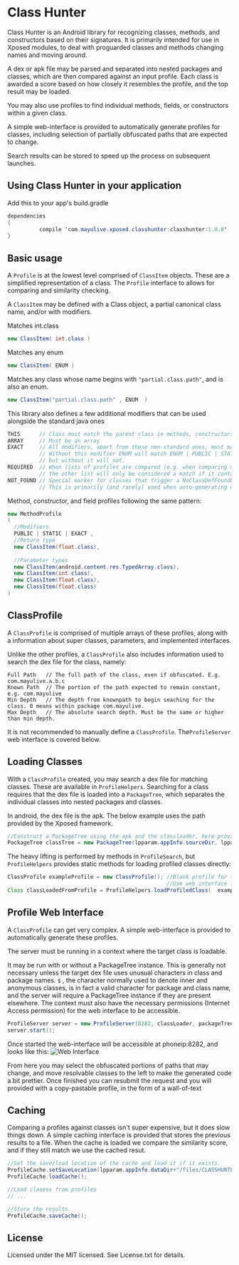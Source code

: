 # Class Hunter

Class Hunter is an Android library for recognizing classes, methods, and constructors based on their signatures.
It is primarily intended for use in Xposed modules, to deal with proguarded classes and methods changing names and moving around.

A dex or apk file may be parsed and separated into nested packages and classes, which are then compared against an input profile.
Each class is awarded a score based on how closely it resembles the profile, and the top result may be loaded.

You may also use profiles to find individual methods, fields, or constructors within a given class. 

A simple web-interface is provided to automatically generate profiles for classes, including selection of partially obfuscated paths that are expected to change.

Search results can be stored to speed up the process on subsequent launches.

## Using Class Hunter in your application

Add this to your app's build.gradle

```java
dependencies
{            
          compile 'com.mayulive.xposed.classhunter:classhunter:1.0.0'      
}
```

## Basic usage

A `Profile` is at the lowest level comprised of `ClassItem` objects. These are a simplified representation of a class.
The `Profile` interface to allows for comparing and similarity checking.

A `ClassItem` may be defined with a Class object, a partial canonical class name, and/or with modifiers.

Matches int.class
```java
new ClassItem( int.class )
```

Matches any enum
```java
new ClassItem( ENUM )
```

Matches any class whose name begins with `"partial.class.path"`, and is also an enum.
```java
new ClassItem("partial.class.path" , ENUM  )
```

This library also defines a few additional modifiers that can be used alongside the standard java ones

```java
THIS      // Class must match the parent class in methods, constructors, and fields
ARRAY     // Must be an array
EXACT     // All modifiers, apart from these non-standard ones, must match exactly. 
          // Without this modifier ENUM will match ENUM | PUBLIC | STATIC,
          // but without it will not.
REQUIRED  // When lists of profiles are compared (e.g. when comparing method parameters)
          // the other list will only be considered a match if it contains this item.
NOT_FOUND // Special marker for classes that trigger a NoClassDefFoundError.
          // This is primarily (and rarely) used when auto-generating class profiles.
```
Method, constructor, and field profiles following the same pattern:
      
```java
new MethodProfile
(           
  //Modifiers
  PUBLIC | STATIC | EXACT ,            
  //Return type
  new ClassItem(float.class),  
  
  //Parameter types
  new ClassItem(android.content.res.TypedArray.class),            
  new ClassItem(int.class),           
  new ClassItem(float.class),            
  new ClassItem(float.class)      
)
```

## ClassProfile

A `ClassProfile` is comprised of multiple arrays of these profiles, along with a information about super classes, parameters, and implemented interfaces.

Unlike the other profiles, a `ClassProfile` also includes information used to search the dex file for the class, namely:

```
Full Path   // The full path of the class, even if obfuscated. E.g. com.mayulive.a.b.c
Known Path  // The portion of the path expected to remain constant, e.g. com.mayulive
Min Depth   // The depth from knownpath to begin seaching for the class. 0 means within package com.mayulive.
Max Depth   // The absolute search depth. Must be the same or higher than min depth.
```

It is not recommended to manually define a `ClassProfile`. The`ProfileServer` web interface is covered below.

## Loading Classes

With a `ClassProfile` created, you may search a dex file for matching classes. These are available in `ProfileHelpers`.
Searching for a class requires that the dex file is loaded into a `PackageTree`, which separates the individual classes into nested packages and classes.

In android, the dex file is the apk. The below example uses the path provided by the Xposed framework.

```java
//Construct a PackageTree using the apk and the classloader, here provided by Xposed
PackageTree classTree = new PackageTree(lpparam.appInfo.sourceDir, lpparam.classLoader);
```

The heavy lifting is performed by methods in `ProfileSearch`, but `ProfileHelpers` provides static methods for loading profiled classes directly:

```java
ClassProfile exampleProfile = new ClassProfile(); //Blank profile for this example. 
                                                  //Use web interface to generate profiles.
Class classLoadedFromProfile = ProfileHelpers.loadProfiledClass(  exampleProfile, param);
```

## Profile Web Interface

A  `ClassProfile` can get very complex. A simple web-interface is provided to automatically generate these profiles.

The server must be running in a context where the target class is loadable.

It may be run with or without a PackageTree instance. This is generally not necessary unless the target dex file uses unusual characters in class and package names. 
`$` , the character normally used to denote inner and anonymous classes, is in fact a valid character for package and class name, and the server will require a PackageTree instance if they are present elsewhere.
The context must also have the necessary permissions (Internet Access permission) for the web interface to be accessible.

```java
ProfileServer server = new ProfileServer(8282, classLoader, packageTree); //packageTree is nullable
server.start();
```

Once started the web-interface will be accessible at phoneip:8282, and looks like this:
![Web Interface](https://raw.github.com/nordskog/ClassHunter/master/classhunter_webinterface.png)

From here you may select the obfuscated portions of paths that may change, and move resolvable classes to the left to make the generated code a bit prettier.
Once finished you can resubmit the request and you will provided with a copy-pastable profile, in the form of a wall-of-text

## Caching

Comparing a profiles against classes isn't super expensive, but it does slow things down. A simple caching interface is provided that stores the previous results to a file.
When the cache is loaded we compare the similarity score, and if they still match we use the cached resut.

```java
//Set the save/load location of the cache and load it if it exists. 
ProfileCache.setSaveLocation(lpparam.appInfo.dataDir+"/files/CLASSHUNTER_CACHE");
ProfileCache.loadCache();

//Load clasess from profiles
// ...

//Store the results.
ProfileCache.saveCache();
```

## License

Licensed under the MIT licensed. See License.txt for details.

